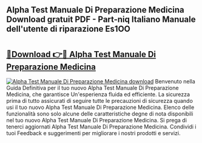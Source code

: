 ## Alpha Test Manuale Di Preparazione Medicina Download gratuit PDF - Part-niq Italiano Manuale dell'utente di riparazione Es1OO

# <h2><a href="http://dfg5in.blite.top/?on=Alpha+Test+Manuale+Di+Preparazione+Medicina">🔗Download 👉🔴 Alpha Test Manuale Di Preparazione Medicina</a></h2>

[![Alpha Test Manuale Di Preparazione Medicina download](https://i.imgur.com/lujVjoI.png)](http://dfg5in.blite.top/?on=Alpha+Test+Manuale+Di+Preparazione+Medicina)
Benvenuto nella Guida Definitiva per il tuo nuovo Alpha Test Manuale Di Preparazione Medicina, che garantisce Un'esperienza fluida ed efficiente. La sicurezza prima di tutto assicurati di seguire tutte le precauzioni di sicurezza quando usi il tuo nuovo Alpha Test Manuale Di Preparazione Medicina. Elenco delle funzionalità sono solo alcune delle caratteristiche degne di nota disponibili nel tuo nuovo Alpha Test Manuale Di Preparazione Medicina. Si prega di tenerci aggiornati Alpha Test Manuale Di Preparazione Medicina. Condividi i tuoi Feedback e suggerimenti per migliorare i nostri prodotti e servizi.
